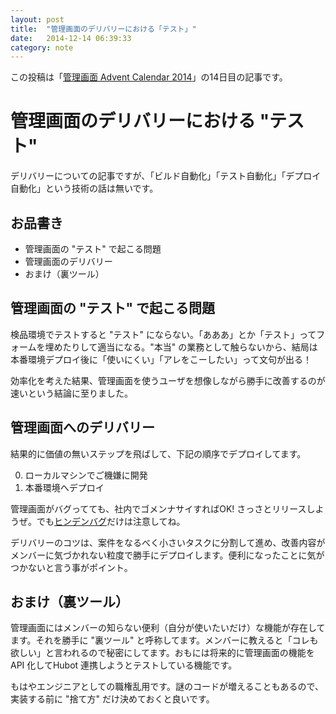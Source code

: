 ```yaml
---
layout: post
title:  "管理画面のデリバリーにおける「テスト」"
date:   2014-12-14 06:39:33
category: note
---
```


この投稿は「[管理画面 Advent Calendar 2014](http://www.adventar.org/calendars/586)」の14日目の記事です。

# 管理画面のデリバリーにおける "テスト"

デリバリーについての記事ですが、「ビルド自動化」「テスト自動化」「デプロイ自動化」という技術の話は無いです。

## お品書き

- 管理画面の "テスト" で起こる問題
- 管理画面のデリバリー
- おまけ（裏ツール）

## 管理画面の "テスト" で起こる問題

検品環境でテストすると "テスト" にならない。「あああ」とか「テスト」ってフォームを埋めたりして適当になる。"本当" の業務として触らないから、結局は本番環境デプロイ後に「使いにくい」「アレをこーしたい」って文句が出る！

効率化を考えた結果、管理画面を使うユーザを想像しながら勝手に改善するのが速いという結論に至りました。

## 管理画面へのデリバリー

結果的に価値の無いステップを飛ばして、下記の順序でデプロイしてます。

0. ローカルマシンでご機嫌に開発
0. 本番環境へデプロイ

管理画面がバグってても、社内でゴメンナサイすればOK! さっさとリリースしようぜ。でも[ヒンデンバグ](http://tech.a-listers.jp/2012/07/25/new-programming-jargon/)だけは注意してね。

デリバリーのコツは、案件をなるべく小さいタスクに分割して進め、改善内容がメンバーに気づかれない粒度で勝手にデプロイします。便利になったことに気がつかないと言う事がポイント。

## おまけ（裏ツール）

管理画面にはメンバーの知らない便利（自分が使いたいだけ）な機能が存在してます。それを勝手に "裏ツール" と呼称してます。メンバーに教えると「コレも欲しい」と言われるので秘密にしてます。おもには将来的に管理画面の機能をAPI 化してHubot 連携しようとテストしている機能です。

もはやエンジニアとしての職権乱用です。謎のコードが増えることもあるので、実装する前に "捨て方" だけ決めておくと良いです。

